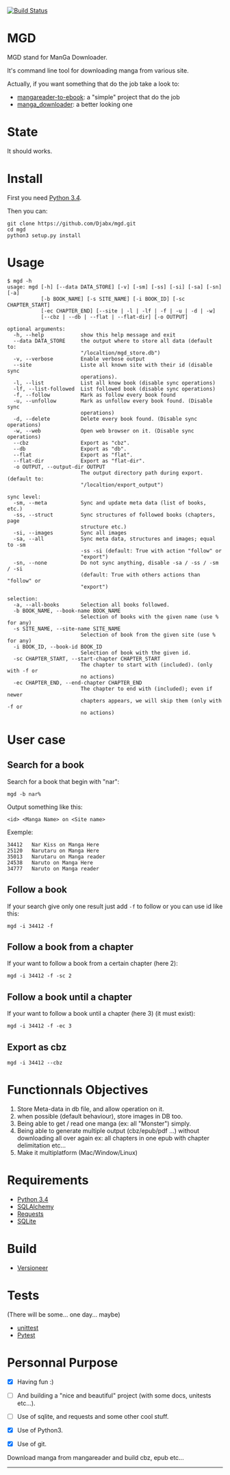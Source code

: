 [![Build Status](https://travis-ci.org/Djabx/mgd.svg?branch=develop)](https://travis-ci.org/travis-ci/travis-web)

# MGD




MGD stand for ManGa Downloader.

It's command line tool for downloading manga from various site.

Actually, if you want something that do the job take a look to:

 - [mangareader-to-ebook][1]: a "simple" project that do the job
 - [manga_downloader][2]: a better looking one

# State

It should works.

# Install


First you need [Python 3.4][6].

Then you can:

	git clone https://github.com/Djabx/mgd.git
	cd mgd
	python3 setup.py install


# Usage

	$ mgd -h                                                                                        
	usage: mgd [-h] [--data DATA_STORE] [-v] [-sm] [-ss] [-si] [-sa] [-sn] [-a]                     
	           [-b BOOK_NAME] [-s SITE_NAME] [-i BOOK_ID] [-sc CHAPTER_START]                       
	           [-ec CHAPTER_END] [--site | -l | -lf | -f | -u | -d | -w]                            
	           [--cbz | --db | --flat | --flat-dir] [-o OUTPUT]                                     

	optional arguments:                                                                             
	  -h, --help            show this help message and exit                                         
	  --data DATA_STORE     the output where to store all data (default to:                         
	                        "/localtion/mgd_store.db")                                   
	  -v, --verbose         Enable verbose output                                                   
	  --site                Liste all known site with their id (disable sync                        
	                        operations).                                                            
	  -l, --list            List all know book (disable sync operations)                            
	  -lf, --list-followed  List followed book (disable sync operations)                            
	  -f, --follow          Mark as follow every book found                                         
	  -u, --unfollow        Mark as unfollow every book found. (Disable sync                        
	                        operations)                                                             
	  -d, --delete          Delete every book found. (Disable sync operations)                      
	  -w, --web             Open web browser on it. (Disable sync operations)                       
	  --cbz                 Export as "cbz".                                                        
	  --db                  Export as "db".                                                         
	  --flat                Export as "flat".                                                       
	  --flat-dir            Export as "flat-dir".                                                   
	  -o OUTPUT, --output-dir OUTPUT                                                                
	                        The output directory path during export. (default to:                   
	                        "/localtion/export_output")                                  

	sync level:                                                                                     
	  -sm, --meta           Sync and update meta data (list of books, etc.)                         
	  -ss, --struct         Sync structures of followed books (chapters, page                       
	                        structure etc.)                                                         
	  -si, --images         Sync all images                                                         
	  -sa, --all            Sync meta data, structures and images; equal to -sm                     
	                        -ss -si (default: True with action "follow" or                          
	                        "export")                                                               
	  -sn, --none           Do not sync anything, disable -sa / -ss / -sm / -si                     
	                        (default: True with others actions than "follow" or                     
	                        "export")                                                               

	selection:                                                                                      
	  -a, --all-books       Selection all books followed.                                           
	  -b BOOK_NAME, --book-name BOOK_NAME                                                           
	                        Selection of books with the given name (use % for any)                  
	  -s SITE_NAME, --site-name SITE_NAME                                                           
	                        Selection of book from the given site (use % for any)                   
	  -i BOOK_ID, --book-id BOOK_ID                                                                 
	                        Selection of book with the given id.                                    
	  -sc CHAPTER_START, --start-chapter CHAPTER_START                                              
	                        The chapter to start with (included). (only with -f or                  
	                        no actions)                                                             
	  -ec CHAPTER_END, --end-chapter CHAPTER_END                                                    
	                        The chapter to end with (included); even if newer                       
	                        chapters appears, we will skip them (only with -f or                    
	                        no actions)                                                             


# User case

## Search for a book

Search for a book that begin with "nar":

	mgd -b nar%

Output something like this:

	<id> <Manga Name> on <Site name>

Exemple:

	34412   Nar Kiss on Manga Here
	25120   Narutaru on Manga Here
	35013   Narutaru on Manga reader
	24538   Naruto on Manga Here
	34777   Naruto on Manga reader

## Follow a book

If your search give only one result just add `-f` to follow or you can use id like this:

	mgd -i 34412 -f

## Follow a book from a chapter

If your want to follow a book from a certain chapter (here 2):

	mgd -i 34412 -f -sc 2

## Follow a book until a chapter

If your want to follow a book until a chapter (here 3) (it must exist):

	mgd -i 34412 -f -ec 3 


## Export as cbz

	mgd -i 34412 --cbz


# Functionnals Objectives

 1. Store Meta-data in db file, and allow operation on it.
 2. when possible (default behaviour), store images in DB too.
 2. Being able to get / read one manga (ex: all "Monster") simply.
 3. Being able to generate multiple output (cbz/epub/pdf ...) without downloading all over again
    ex: all chapters in one epub with chapter delimitation etc...
 4. Make it multiplatform (Mac/Window/Linux)


# Requirements

- [Python 3.4][6]
- [SQLAlchemy][3]
- [Requests][4]
- [SQLite][5]

# Build

- [Versioneer][9]


# Tests

(There will be some... one day... maybe)

- [unittest][8]
- [Pytest][7]


# Personnal Purpose

- [x] Having fun :)
- [ ] And building a "nice and beautiful" project (with some docs, unitests etc...).
- [ ] Use of sqlite, and requests and some other cool stuff.
- [x] Use of Python3.
- [x] Use of git.


Download manga from mangareader and build cbz, epub etc...

----------

  [1]: https://github.com/saturngod/mangareader-to-ebook "mangareader-to-ebook on Github"
  [2]: https://github.com/jiaweihli/manga_downloader "manga_downloader on Github"
  [3]: http://www.sqlalchemy.org/ "SQLalchemy"
  [4]: http://docs.python-requests.org/ "Requests"
  [5]: https://www.sqlite.org/ "SQLite"
  [6]: http://python.org/ "Python"
  [7]: http://pytest.org/ "PyTest"
  [8]: https://docs.python.org/2/library/unittest.html "unittest"
  [9]: https://github.com/warner/python-versioneer "Python versioneer"
